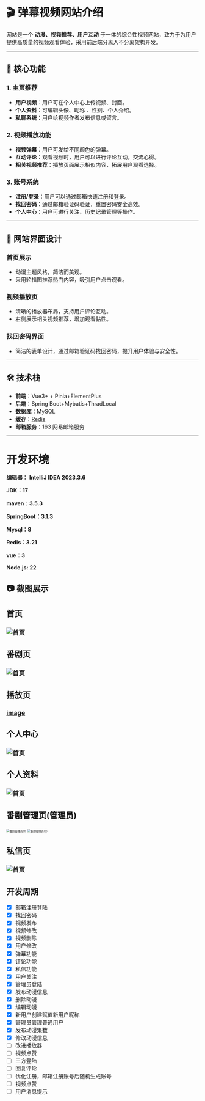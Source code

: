 # 🎬 **弹幕视频网站介绍**

网站是一个 **动漫、视频推荐、用户互动** 于一体的综合性视频网站，致力于为用户提供高质量的视频观看体验，采用前后端分离人不分离架构开发。

------

## 📌 **核心功能**

### 1. **主页推荐**

- **用户视频**：用户可在个人中心上传视频、封面。
- **个人资料**：可编辑头像、昵称 、性别、个人介绍。
- **私聊系统**：用户给视频作者发布信息或留言。

### 2. **视频播放功能**

- **视频弹幕**：用户可发给不同颜色的弹幕。
- **互动评论**：观看视频时，用户可以进行评论互动，交流心得。
- **相关视频推荐**：播放页面展示相似内容，拓展用户观看选择。

### 3. **账号系统**

- **注册/登录**：用户可以通过邮箱快速注册和登录。
- **找回密码**：通过邮箱验证码验证，重置密码安全高效。
- **个人中心**：用户可进行关注、历史记录管理等操作。

------

## 🎨 **网站界面设计**

### **首页展示**

- 动漫主题风格，简洁而美观。
- 采用轮播图推荐热门内容，吸引用户点击观看。

### **视频播放页**

- 清晰的播放器布局，支持用户评论互动。
- 右侧展示相关视频推荐，增加观看黏性。

### **找回密码界面**

- 简洁的表单设计，通过邮箱验证码找回密码，提升用户体验与安全性。

------

## 🛠️ **技术栈**

- **前端**：Vue3+  + Pinia+ElementPlus
- **后端**：Spring Boot+Mybatis+ThradLocal
- **数据库**：MySQL
- **缓存**：[Redis](https://github.com/tporadowski/redis/releases)
- **邮箱服务**：163 网易邮箱服务

------

# 开发环境

**编辑器：** **IntelliJ IDEA 2023.3.6**

**JDK：17**

**maven**：**3.5.3**

**SpringBoot：3.1.3**

**Mysql：8**

**Redis：3.21**


**vue：3**

**Node.js: 22**

## 📷 **截图展示**



## 首页

### ![首页](src/assets/项目介绍/首页.png)

## 番剧页

### ![首页](src/assets/项目介绍/番剧页面.png)

## 播放页

### [image](https://github.com/user-attachments/assets/8e61eaaf-cfc7-4f23-8f95-4adf30674b9d)


## 个人中心

### **![首页](src/assets/项目介绍/用户中心.png)**

## 个人资料

### **![首页](src/assets/项目介绍/个人资料.png)**

## 番剧管理页(管理员)

<img src="src/assets/项目介绍/番剧管理页(1).png" alt="番剧管理页(1)" style="zoom:50%;" />

<img src="src/assets/项目介绍/番剧管理页(2).png" alt="番剧管理页(2)" style="zoom: 50%;" />



## 私信页

### **![首页](src/assets/项目介绍/私信页面.png)**

## 开发周期

- [x] 邮箱注册登陆
- [x] 找回密码
- [x] 视频发布
- [x] 视频修改
- [x] 视频删除
- [x] 用户修改
- [x] 弹幕功能
- [x] 评论功能
- [x] 私信功能
- [x] 用户关注
- [x] 管理员登陆
- [x] 发布动漫信息
- [x] 删除动漫
- [x] 编辑动漫
- [x] 新用户创建赋值新用户昵称
- [x] 管理员管理普通用户
- [x] 发布动漫集数
- [x] 修改动漫信息
- [ ] 改进播放器
- [ ] 视频点赞
- [ ] 三方登陆
- [ ] 回复评论
- [ ] 优化注册，邮箱注册账号后随机生成账号
- [ ] 视频点赞
- [ ] 用户消息提示
